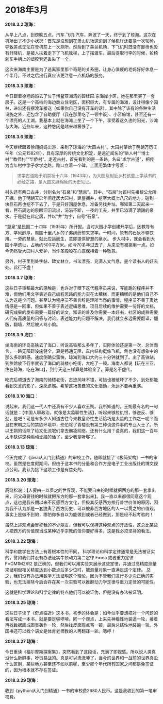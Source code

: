 # 2018年3月

**2018.3.2 琼海**：

从早上八点，到傍晚五点，汽车.飞机.汽车，奔波了一天，终于到了琼海。这次在机场出了不少小状况：首先是没想到在萧山机场这边到了候机厅还要换一次轮椅，导致差点无法在登机前上一次厕所。然后到了美兰机场，下飞机时既没有廊桥也没有升降机，是被人扶着走下了飞机舷梯，上了摆渡车。最后提取行李的时候，轮椅刹车手柄上的塑胶套还丢失了一个。

这次来海南主要是为了逃离家里那个奇葩的关系圈，让身心俱疲的老妈好好休息一个半月。不过之后出行真应该更注意一点机场的服务。

**2018.3.3 琼海**：

今日跟着徐翔妈妈去了位于博鳌亚洲湾的碧桂园.东海岸小区，她在那里买了一套房子。这是一个高档的海边商业住宅区，面积巨大，有专属的海滩，设计得像个园林，进出还有摆渡车接送（如果你自己没有开车的话）。其中除了该有的各种生活设施之外，还包含了自助餐厅（我在那里吃了一顿中饭）、小区旅馆，甚至还有一个漂亮的人工湖。我基本上就在海滩上坐了一个下午，享受着这久违的阳光，沙滩与大海。近些年来，这种悠闲是越来越奢侈了。

**2018.3.6 琼海**：

今天继续跟着徐翔妈妈出游，来到了琼海的“大圆古村”。大园村肇始于明朝万历壬午年（公元1582年），具有深厚的传统文化积淀，是远近闻名的“举人村”“博士村”“教师村”“华侨村”。走近古村，首先看到的是一条路，名曰“求学古道”，相传为当年村中学子求学之路，路口立着一个碑，上面用繁体字写着：

> 求学古道始于明崇祯十六年（1643年），为大圆及附近乡村孩童上学读书的必经之路，是大圆文脉绵延的历史见证。

村头还有两口古井，分别名为“石泉”和“慧泉”。其中，“石泉”为该村先祖黎公允所开掘。他于明朝天启年间迁居大园村，建屋掘井，挖至大概七八尺的地方，碰到一块巨石再也挖不下去了，于是只好回屋休息，准备另找井址。哪知第二天起来一看，巨石周边的泉眼汩汩流出，涓涓不断，一夜的工夫，井里已溢满了清甜的泉水。于是就在此定居，并以“井”为字，自号“石泉”。

“慧泉”是民国二十四年（1935年）所开掘。当时大园小学创建开学后，因教导有方、学风醇厚，周围十里八乡的子弟纷纷前来求学。一时间，原有的石泉不够饮用。一旁的慧泉，就此应运而生，意即提供智慧的泉水。
步入村中，就会看到大园小学遗址，占地约500平方米。如今70多年过去了，从来没有被挪用一点。如今仍然受大园村人爱护，当作圣殿般在心底保持着一种敬意。

另外，村子里到处字帖、碑文林立，书法漂亮，充满人文气息，是个读书人的好去处。此行不虚！

**2018.3.7 琼海**：

这些日子审稿最大的感触是，也许对于眼下这代程序员来说，写能跑的程序并不难，但他们用文字表述自己编程思路的能力实在太糟糕，而更糟糕的是他们自己不认为这是个问题，甚至认为程序员不善言辞是理所当然的事情，程序员不善于表达情感是一回事，但如果不善于表述逻辑思维，项目后续的维护需要一份好的文档，研究成果的发布需要一篇好的论文，知识的普及你需要一本好书，社区的成熟需要人们有高质量的问答与讨论，表述能力的问题不解决，我们就会永远需要翻译，翻版，翻墙，然后被人骂小偷。

**2018.3.9 海口**：

坐海南的环岛高铁去了海口，听说高铁那么多年了，实际体验还是第一次，总体而言，一路无障碍设施健全，算是畅通无阻，车内结构挺像飞机，倒也没有想象中的那么多新鲜感。速度倒确实蛮快，琼海到海口大约三十分钟就到了。出了高铁站，到旅馆放下行李就去了海口的骑楼小吃街，大吃了一顿。海南人都说【玩在三亚，住在琼海，吃在海口】，到今天这三样算是体验全了，算是名不虚传。

吃完后顺道去了海南的骑楼老街，古迹风味不错，可惜也被破坏了不少，到处都能看到文革的影子，深感遗憾。希望这场愚蠢的文化浩劫，永远不要再重演。

**2018.3.10 海口**：

说起来，我们这一代人中还真有不少人喜欢王朔。我所知道的，王朔最有名的一句话就是：【中国人聊政治，就像是太监聊性生活】，听起来够拉仇恨，够逆反、够劲，是吧？可是有多少人知道古往今来教皇帝性生活恰巧是太监的工作之一呢？而且在宋朝之后的禁欲环境中，恐怕除了青楼没有第三种谈这件事的专业人士了。所以王朔的话除了给文化流氓们拿去霸凌网络、还有什么用？说真的，我们这一百年太不缺讲这种煽动无脑的话了，至少我是听够了。

**2018.3.13 琼海**：

今天完成了《java从入门到精通》的审校工作，随即就接了《极简架构》一书的审校。虽然是在度假期间，但由于这本书的分量和合作方是电子工业出版社的博文视点公司，我认为接下这项工作是有益处的。

**2018.3.20 琼海**：

高晓松说：【人要由一以贯之的世界观，不能要自由的时候就把西方的那一套拿出来，问父母要钱的时候就把东方的那一套拿出来】。我一直以来都很同意这个观点，这也是我长期以来不反感西方文化，但极其反感西方推行普世价值的原因，因为我不认为那是一套脱离了西方历史，可以被非西方地区的人一以贯之的价值观。事实上是做不到的，哪怕你多自以为能做到或者已经做到，那是经不起考验的！

虽然上述观点会冒犯我的不少朋友，但我可以保持这种观点的开放性，这总比某些人把西方的价值观当成某种近乎宗教的信仰要好得多，这是我必须坚持的看法。

**2018.3.22 琼海**：

科学和数学在方法上有着根本性的不同， 科学理论和科学定律通常是无法被证实的，譬如我们并没有办法证实牛顿动力第二定律 F=ma 或者重力定律 F=GM1M2/R2 是正确的，但我们可以用实验来展示这些定律，并通过高精度测量来证明但相关精度达到小数点后多少位时，被测量对象一直满足这个定律。 总之，我们没有办法用数学方法证明这个理论。因为不管我们进行多少次正确的实验，也无法排除今后会存在某一次实验可以推翻动力学定律与重力定律的可能性。

这就是科学理论和科学定律的特点他们可以被证伪，但是没有办法被证明。

**2018.3.25 琼海**：

这些日子读了《奇点临近》这本书，初步的体会是：如今似乎要想把对一个问题的看法写成一本书，就是要足够啰嗦，同一个观点，上来先神棍性地装逼一轮，接着再找数据画成图表轰炸一轮，然后找反面观点骂一顿，最后总结性地装逼一轮。外国书还可以找个语文是体育老师教的人再翻译一轮。嗯哼！

**2018.3.27 琼海**：

今日重读《福尔摩斯探案集》，突然看到了这段话，充满了即视感。所以说人类真没什么新鲜事，吵贸易战的。真是可以洗洗睡了，当今的世界和一战前的世界真没什么区别，某些地方甚至还不如以前呢，至少那个年代所有国家之间都是免签证的，因为根本就不存在签证。

**2018.3.29 琼海**：

收到《python从入门到精通》一书的审校费2680人民币。这是我收到的第一笔审校费。
